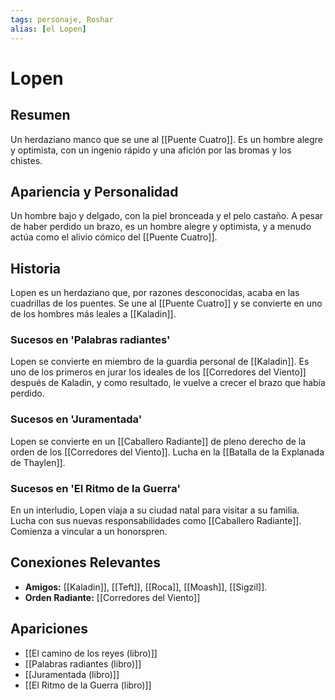 ```yaml
---
tags: personaje, Roshar
alias: [el Lopen]
---
```


# Lopen

## Resumen
Un herdaziano manco que se une al [[Puente Cuatro]]. Es un hombre alegre y optimista, con un ingenio rápido y una afición por las bromas y los chistes.

## Apariencia y Personalidad
Un hombre bajo y delgado, con la piel bronceada y el pelo castaño. A pesar de haber perdido un brazo, es un hombre alegre y optimista, y a menudo actúa como el alivio cómico del [[Puente Cuatro]].

## Historia
Lopen es un herdaziano que, por razones desconocidas, acaba en las cuadrillas de los puentes. Se une al [[Puente Cuatro]] y se convierte en uno de los hombres más leales a [[Kaladin]].

### Sucesos en 'Palabras radiantes'
Lopen se convierte en miembro de la guardia personal de [[Kaladin]]. Es uno de los primeros en jurar los ideales de los [[Corredores del Viento]] después de Kaladin, y como resultado, le vuelve a crecer el brazo que había perdido.

### Sucesos en 'Juramentada'
Lopen se convierte en un [[Caballero Radiante]] de pleno derecho de la orden de los [[Corredores del Viento]]. Lucha en la [[Batalla de la Explanada de Thaylen]].

### Sucesos en 'El Ritmo de la Guerra'
En un interludio, Lopen viaja a su ciudad natal para visitar a su familia. Lucha con sus nuevas responsabilidades como [[Caballero Radiante]]. Comienza a vincular a un honorspren.

## Conexiones Relevantes
* **Amigos:** [[Kaladin]], [[Teft]], [[Roca]], [[Moash]], [[Sigzil]].
* **Orden Radiante:** [[Corredores del Viento]]

## Apariciones
* [[El camino de los reyes (libro)]]
* [[Palabras radiantes (libro)]]
* [[Juramentada (libro)]]
* [[El Ritmo de la Guerra (libro)]]

